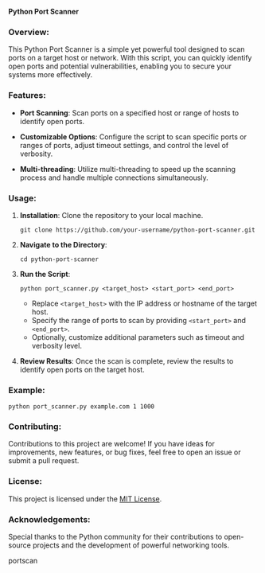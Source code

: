 **Python Port Scanner**

### Overview:
This Python Port Scanner is a simple yet powerful tool designed to scan ports on a target host or network. With this script, you can quickly identify open ports and potential vulnerabilities, enabling you to secure your systems more effectively.

### Features:
- **Port Scanning**: Scan ports on a specified host or range of hosts to identify open ports.
  
- **Customizable Options**: Configure the script to scan specific ports or ranges of ports, adjust timeout settings, and control the level of verbosity.

- **Multi-threading**: Utilize multi-threading to speed up the scanning process and handle multiple connections simultaneously.

### Usage:
1. **Installation**: Clone the repository to your local machine.
   ```
   git clone https://github.com/your-username/python-port-scanner.git
   ```

2. **Navigate to the Directory**: 
   ```
   cd python-port-scanner
   ```

3. **Run the Script**: 
   ```
   python port_scanner.py <target_host> <start_port> <end_port>
   ```

   - Replace `<target_host>` with the IP address or hostname of the target host.
   - Specify the range of ports to scan by providing `<start_port>` and `<end_port>`.
   - Optionally, customize additional parameters such as timeout and verbosity level.

4. **Review Results**: Once the scan is complete, review the results to identify open ports on the target host.

### Example:
```
python port_scanner.py example.com 1 1000
```

### Contributing:
Contributions to this project are welcome! If you have ideas for improvements, new features, or bug fixes, feel free to open an issue or submit a pull request.

### License:
This project is licensed under the [MIT License](LICENSE).

### Acknowledgements:
Special thanks to the Python community for their contributions to open-source projects and the development of powerful networking tools.

portscan
